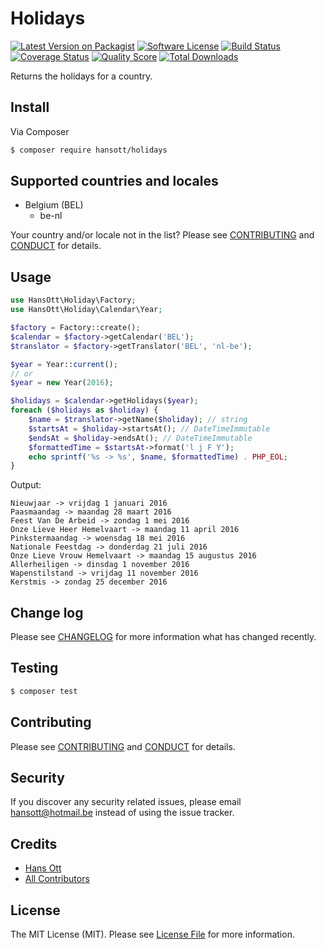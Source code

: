 # Holidays

[![Latest Version on Packagist][ico-version]][link-packagist]
[![Software License][ico-license]](LICENSE.md)
[![Build Status][ico-travis]][link-travis]
[![Coverage Status][ico-scrutinizer]][link-scrutinizer]
[![Quality Score][ico-code-quality]][link-code-quality]
[![Total Downloads][ico-downloads]][link-downloads]

Returns the holidays for a country.

## Install

Via Composer

``` bash
$ composer require hansott/holidays
```

## Supported countries and locales

* Belgium (BEL)
    * be-nl

Your country and/or locale not in the list? Please see [CONTRIBUTING](CONTRIBUTING.md) and [CONDUCT](CONDUCT.md) for details.

## Usage

``` php
use HansOtt\Holiday\Factory;
use HansOtt\Holiday\Calendar\Year;

$factory = Factory::create();
$calendar = $factory->getCalendar('BEL');
$translator = $factory->getTranslator('BEL', 'nl-be');

$year = Year::current();
// or
$year = new Year(2016);

$holidays = $calendar->getHolidays($year);
foreach ($holidays as $holiday) {
    $name = $translator->getName($holiday); // string
    $startsAt = $holiday->startsAt(); // DateTimeImmutable
    $endsAt = $holiday->endsAt(); // DateTimeImmutable
    $formattedTime = $startsAt->format('l j F Y');
    echo sprintf('%s -> %s', $name, $formattedTime) . PHP_EOL;
}
```

Output:
```
Nieuwjaar -> vrijdag 1 januari 2016
Paasmaandag -> maandag 28 maart 2016
Feest Van De Arbeid -> zondag 1 mei 2016
Onze Lieve Heer Hemelvaart -> maandag 11 april 2016
Pinkstermaandag -> woensdag 18 mei 2016
Nationale Feestdag -> donderdag 21 juli 2016
Onze Lieve Vrouw Hemelvaart -> maandag 15 augustus 2016
Allerheiligen -> dinsdag 1 november 2016
Wapenstilstand -> vrijdag 11 november 2016
Kerstmis -> zondag 25 december 2016
```

## Change log

Please see [CHANGELOG](CHANGELOG.md) for more information what has changed recently.

## Testing

``` bash
$ composer test
```

## Contributing

Please see [CONTRIBUTING](CONTRIBUTING.md) and [CONDUCT](CONDUCT.md) for details.

## Security

If you discover any security related issues, please email hansott@hotmail.be instead of using the issue tracker.

## Credits

- [Hans Ott][link-author]
- [All Contributors][link-contributors]

## License

The MIT License (MIT). Please see [License File](LICENSE.md) for more information.

[ico-version]: https://img.shields.io/packagist/v/hansott/holidays.svg?style=flat-square
[ico-license]: https://img.shields.io/badge/license-MIT-brightgreen.svg?style=flat-square
[ico-travis]: https://img.shields.io/travis/hansott/holidays/master.svg?style=flat-square
[ico-scrutinizer]: https://img.shields.io/scrutinizer/coverage/g/hansott/holidays.svg?style=flat-square
[ico-code-quality]: https://img.shields.io/scrutinizer/g/hansott/holidays.svg?style=flat-square
[ico-downloads]: https://img.shields.io/packagist/dt/hansott/holidays.svg?style=flat-square

[link-packagist]: https://packagist.org/packages/hansott/holidays
[link-travis]: https://travis-ci.org/hansott/holidays
[link-scrutinizer]: https://scrutinizer-ci.com/g/hansott/holidays/code-structure
[link-code-quality]: https://scrutinizer-ci.com/g/hansott/holidays
[link-downloads]: https://packagist.org/packages/hansott/holidays
[link-author]: https://github.com/hansott
[link-contributors]: ../../contributors

